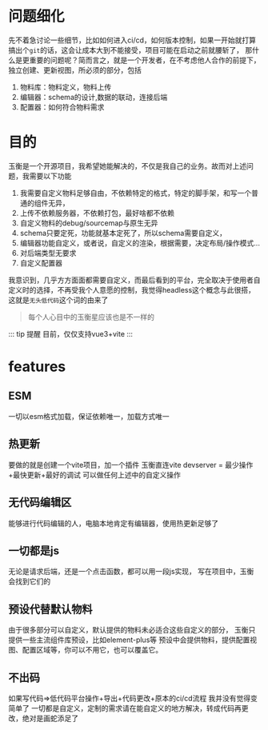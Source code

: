 # 问题细化
先不着急讨论一些细节，比如如何进入ci/cd，如何版本控制，如果一开始就打算搞出个`git`的话，这会让成本大到不能接受，项目可能在启动之前就腰斩了，
那什么是更重要的问题呢？简而言之，就是一个开发者，在不考虑他人合作的前提下，独立创建、更新视图，所必须的部分，包括
1. 物料库：物料定义，物料上传
2. 编辑器：schema的设计,数据的联动，连接后端
3. 配置器：如何符合物料需求

# 目的
玉衡是一个开源项目，我希望她能解决的，不仅是我自己的业务。故而对上述问题，我需要以下功能
1. 我需要自定义物料足够自由，不依赖特定的格式，特定的脚手架，和写一个普通的组件无异，
2. 上传不依赖服务器，不依赖打包，最好啥都不依赖
3. 自定义物料的debug/sourcemap与原生无异
4. schema只要定死，功能就基本定死了，所以schema需要自定义，
5. 编辑器功能自定义，或者说，自定义的渲染，根据需要，决定布局/操作模式...
6. 对后端类型无要求
7. 自定义配置器

我意识到，几乎方方面面都需要自定义，而最后看到的平台，完全取决于使用者自定义时的选择，不再受我个人意愿的控制，我觉得headless这个概念与此很搭，这就是`无头低代码`这个词的由来了

> 每个人心目中的玉衡星应该也是不一样的


::: tip 提醒
目前，仅仅支持vue3+vite
:::

# features
## ESM
一切以esm格式加载，保证依赖唯一，加载方式唯一
## 热更新
要做的就是创建一个vite项目，加一个插件
玉衡直连vite devserver = 最少操作+最快更新+最好的调试
可以做任何上述中的自定义操作

## 无代码编辑区
能够进行代码编辑的人，电脑本地肯定有编辑器，使用热更新足够了

## 一切都是js
无论是请求后端，还是一个点击函数，都可以用一段js实现，
写在项目中，玉衡会找到它们的


## 预设代替默认物料
由于很多部分可以自定义，默认提供的物料未必适合这些自定义的部分，
玉衡只提供一些主流组件库预设，比如element-plus等
预设中会提供物料，提供配置视图、配置区域等，你可以不用它，也可以覆盖它。




## 不出码
如果写代码=>低代码平台操作+导出+代码更改+原本的ci/cd流程
我并没有觉得变简单了
一切都是自定义，定制的需求请在能自定义的地方解决，转成代码再更改，绝对是画蛇添足了



